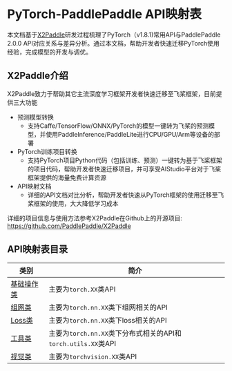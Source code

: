 # PyTorch-PaddlePaddle API映射表
本文档基于[X2Paddle](https://github.com/PaddlePaddle/X2Paddle)研发过程梳理了PyTorch（v1.8.1)常用API与PaddlePaddle 2.0.0 API对应关系与差异分析。通过本文档，帮助开发者快速迁移PyTorch使用经验，完成模型的开发与调优。

## X2Paddle介绍
X2Paddle致力于帮助其它主流深度学习框架开发者快速迁移至飞桨框架，目前提供三大功能
- 预测模型转换
  - 支持Caffe/TensorFlow/ONNX/PyTorch的模型一键转为飞桨的预测模型，并使用PaddleInference/PaddleLite进行CPU/GPU/Arm等设备的部署
- PyTorch训练项目转换
  - 支持PyTorch项目Python代码（包括训练、预测）一键转为基于飞桨框架的项目代码，帮助开发者快速迁移项目，并可享受AIStudio平台对于飞桨框架提供的海量免费计算资源
- API映射文档
  - 详细的API文档对比分析，帮助开发者快速从PyTorch框架的使用迁移至飞桨框架的使用，大大降低学习成本

详细的项目信息与使用方法参考X2Paddle在Github上的开源项目: https://github.com/PaddlePaddle/X2Paddle

## API映射表目录

| 类别         | 简介 |
| ---------- | ------------------------- |
| [基础操作类](https://github.com/PaddlePaddle/X2Paddle/tree/develop/docs/pytorch_project_convertor/API_docs/ops/README.md) | 主要为`torch.XX`类API |
| [组网类](https://github.com/PaddlePaddle/X2Paddle/tree/develop/docs/pytorch_project_convertor/API_docs/nn/README.md)    | 主要为`torch.nn.XX`类下组网相关的API |
| [Loss类](https://github.com/PaddlePaddle/X2Paddle/tree/develop/docs/pytorch_project_convertor/API_docs/loss/README.md) |主要为`torch.nn.XX`类下loss相关的API    |
|  [工具类](https://github.com/PaddlePaddle/X2Paddle/tree/develop/docs/pytorch_project_convertor/API_docs/utils/README.md)   | 主要为`torch.nn.XX`类下分布式相关的API和`torch.utils.XX`类API|
|   [视觉类](https://github.com/PaddlePaddle/X2Paddle/tree/develop/docs/pytorch_project_convertor/API_docs/vision/README.md)  | 主要为`torchvision.XX`类API |
